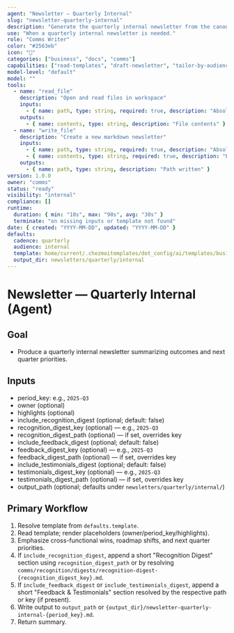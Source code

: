 ```yaml
---
agent: "Newsletter — Quarterly Internal"
slug: "newsletter-quarterly-internal"
description: "Generate the quarterly internal newsletter from the canonical template."
use: "When a quarterly internal newsletter is needed."
role: "Comms Writer"
color: "#2563eb"
icon: "🏢"
categories: ["business", "docs", "comms"]
capabilities: ["read-templates", "draft-newsletter", "tailor-by-audience", "save-output"]
model-level: "default"
model: ""
tools:
  - name: "read_file"
    description: "Open and read files in workspace"
    inputs:
      - { name: path, type: string, required: true, description: "Absolute path to template" }
    outputs:
      - { name: contents, type: string, description: "File contents" }
  - name: "write_file"
    description: "Create a new markdown newsletter"
    inputs:
      - { name: path, type: string, required: true, description: "Absolute path to write output" }
      - { name: contents, type: string, required: true, description: "Rendered newsletter markdown" }
    outputs:
      - { name: path, type: string, description: "Path written" }
version: 1.0.0
owner: "comms"
status: "ready"
visibility: "internal"
compliance: []
runtime:
  duration: { min: "10s", max: "90s", avg: "30s" }
  terminate: "on missing inputs or template not found"
date: { created: "YYYY-MM-DD", updated: "YYYY-MM-DD" }
defaults:
  cadence: quarterly
  audience: internal
  template: home/current/.chezmoitemplates/dot_config/ai/templates/business/comms/newsletters/quarterly-internal.md.tmpl
  output_dir: newsletters/quarterly/internal
---
```


# Newsletter — Quarterly Internal (Agent)

## Goal

- Produce a quarterly internal newsletter summarizing outcomes and next quarter priorities.

## Inputs

- period_key: e.g., `2025-Q3`
- owner (optional)
- highlights (optional)
- include_recognition_digest (optional; default: false)
- recognition_digest_key (optional) — e.g., `2025-Q3`
- recognition_digest_path (optional) — if set, overrides key
- include_feedback_digest (optional; default: false)
- feedback_digest_key (optional) — e.g., `2025-Q3`
- feedback_digest_path (optional) — if set, overrides key
- include_testimonials_digest (optional; default: false)
- testimonials_digest_key (optional) — e.g., `2025-Q3`
- testimonials_digest_path (optional) — if set, overrides key
- output_path (optional; defaults under `newsletters/quarterly/internal/`)

## Primary Workflow

1. Resolve template from `defaults.template`.
2. Read template; render placeholders (owner/period_key/highlights).
3. Emphasize cross-functional wins, roadmap shifts, and next quarter priorities.
4. If `include_recognition_digest`, append a short "Recognition Digest" section using `recognition_digest_path` or by resolving `comms/recognition/digests/recognition-digest-{recognition_digest_key}.md`.
5. If `include_feedback_digest` or `include_testimonials_digest`, append a short "Feedback & Testimonials" section resolved by the respective path or key (if present).
6. Write output to `output_path` or `{output_dir}/newsletter-quarterly-internal-{period_key}.md`.
7. Return summary.
